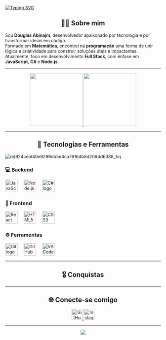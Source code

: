 [![Typing SVG](https://readme-typing-svg.herokuapp.com?font=Fira+Code&weight=600&pause=1000&color=26618D&width=435&lines=Bem-vindo(a)+ao+meu+perfil!+%F0%9F%98%81;Welcome+to+my+profile!+%F0%9F%98%81)](https://git.io/typing-svg)

<h2 align="center">👨‍💻 Sobre mim</h2>

Sou **Douglas Abinajm**, desenvolvedor apaixonado por tecnologia e por transformar ideias em código.  
Formado em **Matemática**, encontrei na **programação** uma forma de unir lógica e criatividade para construir soluções úteis e impactantes.  
Atualmente, foco em desenvolvimento **Full Stack**, com ênfase em **JavaScript**, **C#** e **Node.js**.  

---

<div align="center">
   <a href="https://github.com/DouglasAbinajm">
      <img height="170em" src="https://github-readme-stats.vercel.app/api?username=DouglasAbinajm&show_icons=true&theme=tokyonight&include_all_commits=true&count_private=true"/>
      <img height="170em" src="https://github-readme-stats.vercel.app/api/top-langs/?username=DouglasAbinajm&layout=compact&langs_count=6&theme=tokyonight"/>
   </a>
</div>

---

<h2 align="center">🚀 Tecnologias e Ferramentas</h2>

![dd924ceaf40e9299db5e4ca79164b8d2094d6388_hq](https://github.com/user-attachments/assets/bc3fce1f-dea4-41dc-8776-2f9367eb1dfc)

### 💻 Backend
<div align="left">
  <img src="https://cdn.jsdelivr.net/gh/devicons/devicon/icons/javascript/javascript-original.svg" height="40" alt="JavaScript logo" />
  <img width="12" />
  <img src="https://cdn.jsdelivr.net/gh/devicons/devicon/icons/nodejs/nodejs-original.svg" height="40" alt="Node.js logo" />
  <img width="12" />
  <img src="https://cdn.jsdelivr.net/gh/devicons/devicon/icons/csharp/csharp-original.svg" height="40" alt="C# logo" />
</div>

### 🎨 Frontend
<div align="left">
  <img src="https://cdn.jsdelivr.net/gh/devicons/devicon/icons/react/react-original.svg" height="40" alt="React logo" />
  <img width="12" />
  <img src="https://cdn.jsdelivr.net/gh/devicons/devicon/icons/html5/html5-original.svg" height="40" alt="HTML5 logo" />
  <img width="12" />
  <img src="https://cdn.jsdelivr.net/gh/devicons/devicon/icons/css3/css3-original.svg" height="40" alt="CSS3 logo" />
</div>

### ⚙️ Ferramentas
<div align="left">
  <img src="https://cdn.jsdelivr.net/gh/devicons/devicon/icons/git/git-original.svg" height="40" alt="Git logo" />
  <img width="12" />
  <img src="https://cdn.jsdelivr.net/gh/devicons/devicon/icons/github/github-original.svg" height="40" alt="GitHub logo" />
  <img width="12" />
  <img src="https://cdn.jsdelivr.net/gh/devicons/devicon/icons/vscode/vscode-original.svg" height="40" alt="VSCode logo" />
</div>

---

<h2 align="center">🎖️ Conquistas</h2>

<div align="center">
  

</div>

---

<h2 align="center">🌐 Conecte-se comigo</h2>

<div align="center">
 <a href="https://github.com/DouglasAbinajm" target="_blank">
  <img src="https://img.shields.io/static/v1?message=GitHub&logo=github&label=&color=181717&logoColor=white&labelColor=&style=for-the-badge" height="35" alt="GitHub logo" />
 </a>
 <a href="https://www.instagram.com/DouglasAbinajm/" target="_blank">
  <img src="https://img.shields.io/static/v1?message=Instagram&logo=instagram&label=&color=E4405F&logoColor=white&labelColor=&style=for-the-badge" height="35" alt="Instagram logo" />
 </a>

---

<div align="center">
  
![](https://komarev.com/ghpvc/?username=DouglasAbinajm&color=26618D&style=flat-square)

</div>
